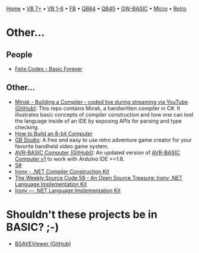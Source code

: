 [Home](https://gotbasic.com) • [VB 7+](vb.md) • [VB 1-6](vb6.md) • [FB](freebasic.md) • [QB64](qb64.md) • [QB45](qb.md) • [GW-BASIC](gw-basic.md) • [Micro](micro.md) • [Retro](retro.md)

# Other...

## People

- [Felix Codes - Basic Forever](https://felix.plesoianu.ro/languages/basic/index.html)

## Other...

- [Minsk - Building a Compiler - coded live during streaming via YouTube (GitHub)](https://github.com/terrajobst/minsk): This repo contains Minsk, a handwritten compiler in C#. It illustrates basic concepts of compiler construction and how one can tool the language inside of an IDE by exposing APIs for parsing and type checking. 
- [How to Build an 8-bit Computer](https://www.instructables.com/id/How-to-Build-an-8-Bit-Computer/)
- [GB Studio](https://www.gbstudio.dev/): A free and easy to use retro adventure game creator for your favorite handheld video game system.
- [AVR-BASIC Computer (GitHub))](https://github.com/fuzzymannerz/AVR-BASIC-Computer): An updated version of [AVR-BASIC Computer v1](https://hackaday.io/project/3537-avr-basic-computer-v01) to work with Arduino IDE >=1.8.
- [S#](https://github.com/PetroProtsyk/SSharp)
- [Irony - .NET Compiler Construction Kit](https://www.codeproject.com/articles/22650/irony-net-compiler-construction-kit)
- [The Weekly Source Code 59 - An Open Source Treasure: Irony .NET Language Implementation Kit](https://www.hanselman.com/blog/the-weekly-source-code-59-an-open-source-treasure-irony-net-language-implementation-kit)
- [Irony — .NET Language Implementation Kit](https://github.com/IronyProject/Irony/)

# Shouldn't these projects be in BASIC? ;-)

- [BSAVEViewer (GitHub)](https://github.com/ChainedLupine/BSAVEViewer)
